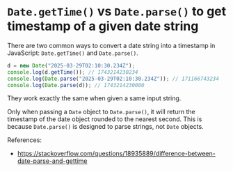 # `Date.getTime()` vs `Date.parse()` to get timestamp of a given date string

There are two common ways to convert a date string into a timestamp in JavaScript: `Date.getTime()` and `Date.parse()`.

```ts
d = new Date("2025-03-29T02:10:30.234Z");
console.log(d.getTime()); // 1743214230234
console.log(Date.parse("2025-03-29T02:10:30.234Z")); // 171166743234
console.log(Date.parse(d)); // 1743214230000
```

They work exactly the same when given a same input string.

Only when passing a `Date` object to `Date.parse()`, it will return the timestamp of the date object rounded to the
nearest second. This is because `Date.parse()` is designed to parse strings, not `Date` objects.

References:

- https://stackoverflow.com/questions/18935889/difference-between-date-parse-and-gettime
